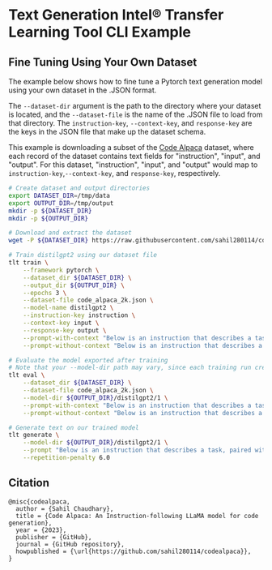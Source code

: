 # Text Generation Intel® Transfer Learning Tool CLI Example

## Fine Tuning Using Your Own Dataset

The example below shows how to fine tune a Pytorch text generation model using your own
dataset in the .JSON format.

The `--dataset-dir` argument is the path to the directory where your dataset is located, and the
`--dataset-file` is the name of the .JSON file to load from that directory. The `instruction-key`,
`--context-key`, and `response-key` are the keys in the JSON file that make up the dataset schema.

This example is downloading a subset of the [Code Alpaca](https://github.com/sahil280114/codealpaca)
dataset, where each record of the dataset contains text fields for "instruction", "input", and "output". For this dataset,
"instruction", "input", and "output" would map to `instruction-key`,`--context-key`, and `response-key`, respectively.

```bash
# Create dataset and output directories
export DATASET_DIR=/tmp/data
export OUTPUT_DIR=/tmp/output
mkdir -p ${DATASET_DIR}
mkdir -p ${OUTPUT_DIR}

# Download and extract the dataset
wget -P ${DATASET_DIR} https://raw.githubusercontent.com/sahil280114/codealpaca/master/data/code_alpaca_2k.json

# Train distilgpt2 using our dataset file
tlt train \
    --framework pytorch \
    --dataset_dir ${DATASET_DIR} \
    --output_dir ${OUTPUT_DIR} \
    --epochs 3 \
    --dataset-file code_alpaca_2k.json \
    --model-name distilgpt2 \
    --instruction-key instruction \
    --context-key input \
    --response-key output \
    --prompt-with-context "Below is an instruction that describes a task, paired with an input that provides further context. Write a response that appropriately completes the request." \
    --prompt-without-context "Below is an instruction that describes a task. write a response that appropriately completes the request."

# Evaluate the model exported after training
# Note that your --model-dir path may vary, since each training run creates a new directory
tlt eval \
    --dataset_dir ${DATASET_DIR} \
    --dataset-file code_alpaca_2k.json \
    --model-dir ${OUTPUT_DIR}/distilgpt2/1 \
    --prompt-with-context "Below is an instruction that describes a task, paired with an input that provides further context. Write a response that appropriately completes the request." \
    --prompt-without-context "Below is an instruction that describes a task. write a response that appropriately completes the request."

# Generate text on our trained model
tlt generate \
    --model-dir ${OUTPUT_DIR}/distilgpt2/1 \
    --prompt "Below is an instruction that describes a task, paired with an input that provides further context. Write a response that appropriately completes the request.\n\n### Instruction:\nWrite a function that sorts the following list.\n\n### Context:\n[3, 2, 1]\n\n### Response:\n" \
    --repetition-penalty 6.0
```

## Citation

```
@misc{codealpaca,
  author = {Sahil Chaudhary},
  title = {Code Alpaca: An Instruction-following LLaMA model for code generation},
  year = {2023},
  publisher = {GitHub},
  journal = {GitHub repository},
  howpublished = {\url{https://github.com/sahil280114/codealpaca}},
}
```
